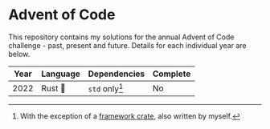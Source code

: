 # Advent of Code
This repository contains my solutions for the annual Advent of Code challenge - past, present and future.
Details for each individual year are below.

| Year | Language | Dependencies | Complete |
|------|----------|--------------|----------|
| 2022 | Rust 🦀 | `std` only[^1] | No |

[^1]: With the exception of a [framework crate](https://github.com/SomewhereOutInSpace/lib_aoc/), also written by myself.